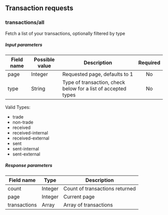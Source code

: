 ## Transaction requests

### transactions/all

Fetch a list of your transactions, optionally filtered by type

##### Input parameters

| Field name    |   Possible value  | Description                                                   | Required |
| ------------- | ----------------- | ------------------------------------------------------------- | :------: |
| page          | Integer           | Requested page, defaults to 1                                 | No |
| type          | String            | Type of transaction, check below for a list of accepted types | No |

Valid Types:
 * trade
 * non-trade
 * received
 * received-internal
 * received-external
 * sent
 * sent-internal
 * sent-external

##### Response parameters

| Field name    | Type    | Description |
| ------------- | ------- | ----------- |
| count         | Integer | Count of transactions returned |
| page          | Integer | Current page |
| transactions  | Array   | Array of transactions |
